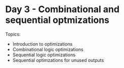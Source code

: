 # Day 3 - Combinational and sequential optmizations
Topics:

- Introduction to optimizations
- Combinational logic optimizations
- Sequential logic optimizations
- Sequential optimzations for unused outputs